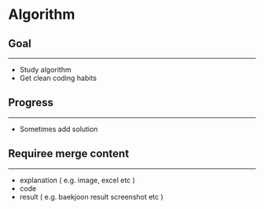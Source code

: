 # Algorithm

## Goal
---
- Study algorithm
- Get clean coding habits

## Progress
---
- Sometimes add solution

## Requiree merge content
---
- explanation ( e.g. image, excel etc )
- code
- result ( e.g. baekjoon result screenshot etc )

